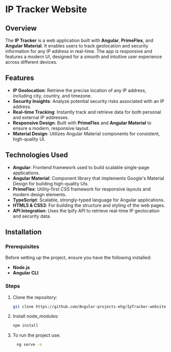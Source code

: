 # IP Tracker Website

## Overview

The **IP Tracker** is a web application built with **Angular**, **PrimeFlex**, and **Angular Material**. It enables users to track geolocation and security information for any IP address in real-time. The app is responsive and features a modern UI, designed for a smooth and intuitive user experience across different devices.

## Features

- **IP Geolocation**: Retrieve the precise location of any IP address, including city, country, and timezone.
- **Security Insights**: Analyze potential security risks associated with an IP address.
- **Real-time Tracking**: Instantly track and retrieve data for both personal and external IP addresses.
- **Responsive Design**: Built with **PrimeFlex** and **Angular Material** to ensure a modern, responsive layout.
- **Material Design**: Utilizes Angular Material components for consistent, high-quality UI.


## Technologies Used

- **Angular**: Frontend framework used to build scalable single-page applications.
- **Angular Material**: Component library that implements Google's Material Design for building high-quality UIs.
- **PrimeFlex**: Utility-first CSS framework for responsive layouts and modern design elements.
- **TypeScript**: Scalable, strongly-typed language for Angular applications.
- **HTML5 & CSS3**: For building the structure and styling of the web pages.
- **API Integration**: Uses the Ipify API to retrieve real-time IP geolocation and security data.

## Installation

### Prerequisites

Before setting up the project, ensure you have the following installed:

- **Node.js** 
- **Angular CLI**

### Steps

1. Clone the repository:
   ```bash
   git clone https://github.com/Angular-projects-ehg/IpTracker-website.git

2. Install node_modules:
   ```bash
   npm install
3. To run the project use:
```bash
     ng serve -o 
